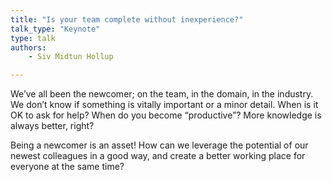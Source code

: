 ```yaml
---
title: "Is your team complete without inexperience?"
talk_type: "Keynote"
type: talk
authors:
    - Siv Midtun Hollup

---
```

We’ve all been the newcomer; on the team, in the domain, in the industry. We don’t know if something is vitally important or a minor detail. When is it OK to ask for help? When do you become “productive”? More knowledge is always better, right?

Being a newcomer is an asset! How can we leverage the potential of our newest colleagues in a good way, and create a better working place for everyone at the same time? 
